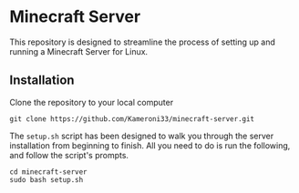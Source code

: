 # Minecraft Server

This repository is designed to streamline the process of setting up and running a Minecraft Server for Linux.

## Installation

Clone the repository to your local computer
```shell
git clone https://github.com/Kameroni33/minecraft-server.git
```

The `setup.sh` script has been designed to walk you through the server installation from beginning to finish. All you need to do is run the following, and follow the script's prompts.
```shell
cd minecraft-server
sudo bash setup.sh
```
